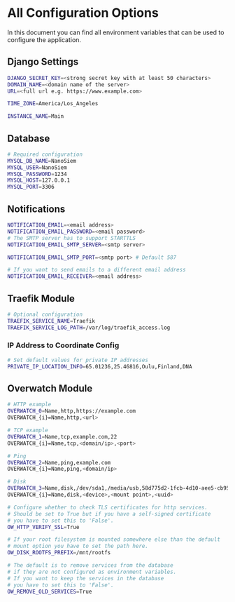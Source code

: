 # All Configuration Options

In this document you can find all environment variables 
that can be used to configure the application.

## Django Settings

```bash
DJANGO_SECRET_KEY=<strong secret key with at least 50 characters>
DOMAIN_NAME=<domain name of the server>
URL=<full url e.g. https://www.example.com>

TIME_ZONE=America/Los_Angeles

INSTANCE_NAME=Main
```

## Database

```bash
# Required configuration
MYSQL_DB_NAME=NanoSiem
MYSQL_USER=NanoSiem
MYSQL_PASSWORD=1234
MYSQL_HOST=127.0.0.1
MYSQL_PORT=3306
```

## Notifications

```bash
NOTIFICATION_EMAIL=<email address>
NOTIFICATION_EMAIL_PASSWORD=<email password>
# The SMTP server has to support STARTTLS
NOTIFICATION_EMAIL_SMTP_SERVER=<smtp server>

NOTIFICATION_EMAIL_SMTP_PORT=<smtp port> # Default 587

# If you want to send emails to a different email address
NOTIFICATION_EMAIL_RECEIVER=<email address>
```

## Traefik Module

```bash
# Optional configuration
TRAEFIK_SERVICE_NAME=Traefik
TRAEFIK_SERVICE_LOG_PATH=/var/log/traefik_access.log
```

### IP Address to Coordinate Config

```bash
# Set default values for private IP addresses
PRIVATE_IP_LOCATION_INFO=65.01236,25.46816,Oulu,Finland,DNA 
```

## Overwatch Module

```bash
# HTTP example
OVERWATCH_0=Name,http,https://example.com
OVERWATCH_{i}=Name,http,<url>

# TCP example
OVERWATCH_1=Name,tcp,example.com,22
OVERWATCH_{i}=Name,tcp,<domain/ip>,<port>

# Ping
OVERWATCH_2=Name,ping,example.com
OVERWATCH_{i}=Name,ping,<domain/ip>

# Disk
OVERWATCH_3=Name,disk,/dev/sda1,/media/usb,58d775d2-1fcb-4d10-aee5-cb956a86abd3
OVERWATCH_{i}=Name,disk,<device>,<mount point>,<uuid>

# Configure whether to check TLS certificates for http services.
# Should be set to True but if you have a self-signed certificate
# you have to set this to 'False'.
OW_HTTP_VERIFY_SSL=True

# If your root filesystem is mounted somewhere else than the default
# mount option you have to set the path here.
OW_DISK_ROOTFS_PREFIX=/mnt/rootfs

# The default is to remove services from the database
# if they are not configured as environment variables.
# If you want to keep the services in the database
# you have to set this to 'False'.
OW_REMOVE_OLD_SERVICES=True
```